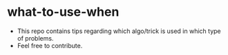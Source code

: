 # what-to-use-when
- This repo contains tips regarding which algo/trick is used in which type of problems.
- Feel free to contribute.
